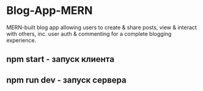 # Blog-App-MERN
MERN-built blog app allowing users to create &amp; share posts, view &amp; interact with others, inc. user auth &amp; commenting for a complete blogging experience.

## npm start - запуск клиента
## npm run dev - запуск сервера
